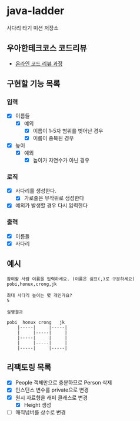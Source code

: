 # java-ladder

사다리 타기 미션 저장소

## 우아한테크코스 코드리뷰

- [온라인 코드 리뷰 과정](https://github.com/woowacourse/woowacourse-docs/blob/master/maincourse/README.md)

## 구현할 기능 목록

### 입력

- [X] 이름들
    - [X] 예외
        - [X] 이름이 1-5자 범위를 벗어난 경우
        - [X] 이름이 중복된 경우
- [X] 높이
    - [X] 예외
        - [X] 높이가 자연수가 아닌 경우

### 로직

- [X] 사다리를 생성한다.
    - [X] 가로줄은 무작위로 생성한다
- [X] 예외가 발생할 경우 다시 입력한다

### 출력

- [X] 이름들
- [X] 사다리

## 예시

```
참여할 사람 이름을 입력하세요. (이름은 쉼표(,)로 구분하세요)
pobi,honux,crong,jk

최대 사다리 높이는 몇 개인가요?
5

실행결과

pobi  honux crong   jk
    |-----|     |-----|
    |     |-----|     |
    |-----|     |     |
    |     |-----|     |
    |-----|     |-----|

```

## 리팩토링 목록

- [X] People 객체만으로 충분하므로 Person 삭제
- [X] 인스턴스 변수를 private으로 변경
- [X] 원시 자료형을 래퍼 클래스로 변경
    - [X] Height 생성
- [ ] 매직넘버를 상수로 변경